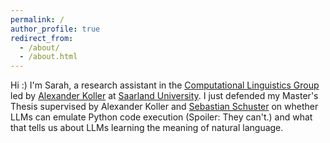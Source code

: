 ```yaml
---
permalink: /
author_profile: true
redirect_from: 
  - /about/
  - /about.html
---
```


Hi :) I'm Sarah, a research assistant in the [Computational Linguistics Group](https://www.coli.uni-saarland.de/groups/AK/) led by [Alexander Koller](https://www.coli.uni-saarland.de/~koller/) at [Saarland University](https://www.uni-saarland.de/en/home.html). 
I just defended my Master's Thesis supervised by Alexander Koller and [Sebastian Schuster](https://sebschu.com/) on whether LLMs can emulate Python code execution (Spoiler: They can't.) and what that tells us about LLMs learning the meaning of natural language.

